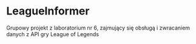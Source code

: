 # LeagueInformer
Grupowy projekt z laboratorium nr 6, zajmujący się obsługą i zwracaniem danych z API gry League of Legends
